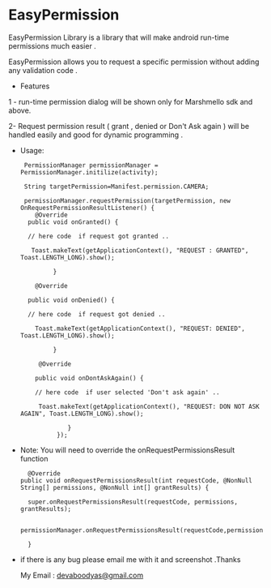 # EasyPermission
EasyPermission Library is a library that will make android run-time permissions much easier .

EasyPermission allows you to request a specific permission without adding any validation code .

- Features 



1 - run-time permission dialog will be shown only for Marshmello sdk and above.


2- Request permission result ( grant , denied or Don't Ask again ) will be handled easily and good for dynamic programming .

* Usage:


       PermissionManager permissionManager = PermissionManager.initilize(activity);
       
       String targetPermission=Manifest.permission.CAMERA;
       
       permissionManager.requestPermission(targetPermission, new OnRequestPermissionResultListener() {
          @Override
        public void onGranted() {
        
        // here code  if request got granted ..
        
         Toast.makeText(getApplicationContext(), "REQUEST : GRANTED", Toast.LENGTH_LONG).show();
         
               }

          @Override
          
        public void onDenied() {
        
        // here code  if request got denied ..
        
          Toast.makeText(getApplicationContext(), "REQUEST: DENIED", Toast.LENGTH_LONG).show();
          
               }
               
           @Override
           
          public void onDontAskAgain() {
          
          // here code  if user selected 'Don't ask again' ..
          
           Toast.makeText(getApplicationContext(), "REQUEST: DON NOT ASK AGAIN", Toast.LENGTH_LONG).show();
           
                   }
                });


* Note: You will need to override the onRequestPermissionsResult function 



        @Override
      public void onRequestPermissionsResult(int requestCode, @NonNull String[] permissions, @NonNull int[] grantResults) {
      
        super.onRequestPermissionsResult(requestCode, permissions, grantResults);
        
        permissionManager.onRequestPermissionsResult(requestCode,permissions,grantResults);
        
        }

* if there is any bug please email me with it and screenshot .Thanks
 
  My Email : devaboodyas@gmail.com 

